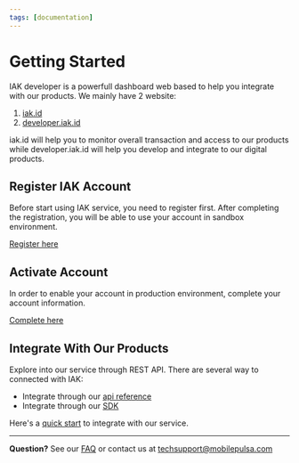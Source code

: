 ```yaml
---
tags: [documentation]
---
```


# Getting Started

IAK developer is a powerfull dashboard web based to help you integrate with our products. We mainly have 2 
website: 

  1. [iak.id](https://iak.id) 
  2. [developer.iak.id](https://developer.iak.id) 

iak.id will help you to monitor overall transaction and access to our products while developer.iak.id will help you develop and integrate to our digital products. 

## Register IAK Account

Before start using IAK service, you need to register first.
After completing the registration, you will be able to use your account in sandbox environment.

[Register here](https://auth.iak.id/signup)

## Activate Account

In order to enable your account in production environment, complete your account information.

[Complete here](https://iak.id/webapp/production)

## Integrate With Our Products

Explore into our service through REST API. There are several way to connected with IAK:
- Integrate through our [api reference](https://api.iak.id/docs/reference/docs/introduction.md)
- Integrate through our [SDK](https://api.iak.id/docs/sdk/docs/introduction.md)

Here's a [quick start](integration/quick-start.md) to integrate with our service.

---

  **Question?** See our [FAQ](./faq.md) or contact us at [techsupport@mobilepulsa.com](mailto:techsupport@mobilepulsa.com)